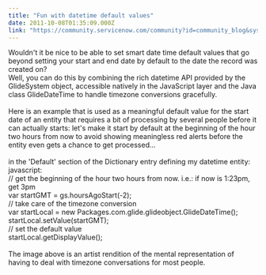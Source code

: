 ```yaml
---
title: "Fun with datetime default values"
date: 2011-10-08T01:35:09.000Z
link: "https://community.servicenow.com/community?id=community_blog&sys_id=51ed2ee9dbd0dbc01dcaf3231f96196f"
---
```

<p><span class="asset-asset_lightbox-Small asset-align-right"><a href="/files/Kwaidan/240px-Bakemono-tsukushi-emaki_Namija.jpg" rel="lightbox"><img rel="lightbox" src="http://community.service-now.com/files/imagecache/Small/Kwaidan/240px-Bakemono-tsukushi-emaki_Namija.jpg" alt="" title="" class="imagecache imagecache-Small" /></a></span><br />Wouldn't it be nice to be able to set smart date time default values that go beyond setting your start and end date by default to the date the record was created on?<br />Well, you can do this by combining the rich datetime API provided by the GlideSystem object, accessible natively in the JavaScript layer and the Java class GlideDateTime to handle timezone conversions gracefully.<br /><br />Here is an example that is used as a meaningful default value for the start date of an entity that requires a bit of processing by several people before it can actually starts: let's make it start by default at the beginning of the hour two hours from now to avoid showing meaningless red alerts before the entity even gets a chance to get processed...<br /><br />in the 'Default' section of the Dictionary entry defining my datetime entity:<br />javascript:<br />// get the beginning of the hour two hours from now. i.e.: if now is 1:23pm, get 3pm<br />var startGMT = gs.hoursAgoStart(-2);<br />// take care of the timezone conversion<br />var startLocal = new Packages.com.glide.glideobject.GlideDateTime(); <br />startLocal.setValue(startGMT); <br />// set the default value<br />startLocal.getDisplayValue();<br /><br />The image above is an artist rendition of the mental representation of having to deal with timezone conversations for most people.</p>
